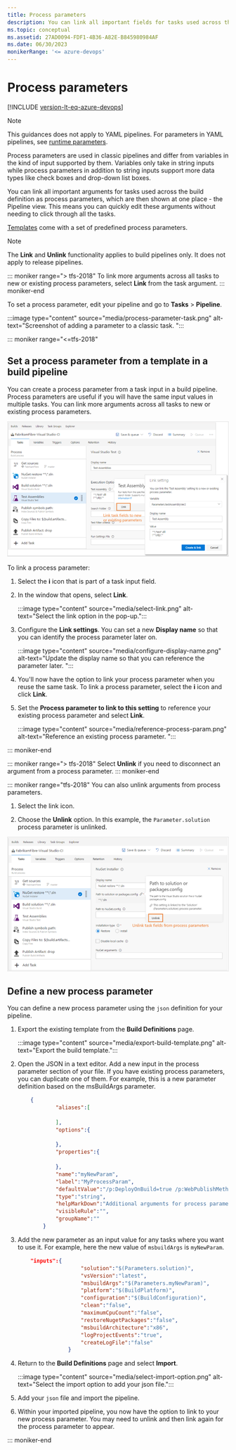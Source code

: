 ```yaml
---
title: Process parameters
description: You can link all important fields for tasks used across the build definition as process parameters
ms.topic: conceptual
ms.assetid: 27AD0094-FDF1-4B36-A82E-B845980984AF
ms.date: 06/30/2023
monikerRange: '<= azure-devops'
---
```


# Process parameters

[!INCLUDE [version-lt-eq-azure-devops](../../includes/version-lt-eq-azure-devops.md)]

> [!NOTE]
> This guidances does not apply to YAML pipelines. For parameters in YAML pipelines, see [runtime parameters](runtime-parameters.md).
> 

Process parameters are used in classic pipelines and differ from variables in the kind of input supported by them. Variables only take in string inputs while process parameters in addition to string inputs support more data types like check boxes and drop-down list boxes.

You can link all important arguments for tasks used across the build definition as process parameters, which are then shown at one place - the Pipeline view.
This means you can quickly edit these arguments without needing to click through all the tasks.

[Templates](../release/env-templates.md) come with a set of predefined process parameters.

> [!NOTE]
> 
> The **Link** and **Unlink** functionality applies to build pipelines only. It does not apply to release pipelines.

::: moniker range="> tfs-2018"
To link more arguments across all tasks to new or existing process parameters, select **Link** from the task argument.
::: moniker-end

To set a process parameter, edit your pipeline and go to **Tasks** > **Pipeline**. 

:::image type="content" source="media/process-parameter-task.png" alt-text="Screenshot of adding a parameter to a classic task. ":::

::: moniker range="<=tfs-2018"

## Set a process parameter from a template in a build pipeline

You can create a process parameter from a task input in a build pipeline. Process parameters are useful if you will have the same input values in multiple tasks. 
You can link more arguments across all tasks to new or existing process parameters.

![Schematic showing tasks](media/2017-user-experience/tasks-linking.png)

To link a process parameter:

1. Select the **i** icon that is part of a task input field.

1. In the window that opens, select **Link**.

    :::image type="content" source="media/select-link.png" alt-text="Select the link option in the pop-up.":::

1. Configure the **Link settings**. You can set a new **Display name** so that you can identify the process parameter later on. 

    :::image type="content" source="media/configure-display-name.png" alt-text="Update the display name so that you can reference the parameter later. ":::

1. You'll now have the option to link your process parameter when you reuse the same task. To link a process parameter, select the **i** icon and click **Link**. 

1. Set the **Process parameter to link to this setting** to reference your existing process parameter and select **Link**.

    :::image type="content" source="media/reference-process-param.png" alt-text="Reference an existing process parameter. ":::

::: moniker-end

::: moniker range="> tfs-2018"
Select **Unlink** if you need to disconnect an argument from a process parameter.
::: moniker-end

::: moniker range="tfs-2018"
You can also unlink arguments from process parameters.

1. Select the link icon. 

1. Choose the **Unlink** option. In this example, the `Parameter.solution` process parameter is unlinked. 
 
![Unlink arguments.](media/2017-user-experience/tasks-unlinking.png)

## Define a new process parameter

You can define a new process parameter using the `json` definition for your pipeline. 

1. Export the existing template from the **Build Definitions** page. 

    :::image type="content" source="media/export-build-template.png" alt-text="Export the build template.":::

1. Open the JSON in a text editor. Add a new input in the process parameter section of your file. If you have existing process parameters, you can duplicate one of them. For example, this is a new parameter definition based on the msBuildArgs parameter. 

    ```json
        {
                "aliases":[
                
                ],
                "options":{
                
                },
                "properties":{
                
                },
                "name":"myNewParam",
                "label":"MyProcessParam",
                "defaultValue":"/p:DeployOnBuild=true /p:WebPublishMethod=Package /p:PackageAsSingleFile=true /p:SkipInvalidConfigurations=true /p:PackageLocation=\"$(build.artifactstagingdirectory)\\\\\"",
                "type":"string",
                "helpMarkDown":"Additional arguments for process parameters.",
                "visibleRule":"",
                "groupName":""
            }
    ```

1. Add the new parameter as an input value for any tasks where you want to use it. For example, here the new value of `msbuildArgs` is `myNewParam`.

    ```json
        "inputs":{
                        "solution":"$(Parameters.solution)",
                        "vsVersion":"latest",
                        "msbuildArgs":"$(Parameters.myNewParam)",
                        "platform":"$(BuildPlatform)",
                        "configuration":"$(BuildConfiguration)",
                        "clean":"false",
                        "maximumCpuCount":"false",
                        "restoreNugetPackages":"false",
                        "msbuildArchitecture":"x86",
                        "logProjectEvents":"true",
                        "createLogFile":"false"
                    }
    ```


1. Return to the **Build Definitions** page and select **Import**. 

    :::image type="content" source="media/select-import-option.png" alt-text="Select the import option to add your json file.":::

1. Add your `json` file and import the pipeline. 

1. Within your imported pipeline, you now have the option to link to your new process parameter. You may need to unlink and then link again for the process parameter to appear. 

::: moniker-end
